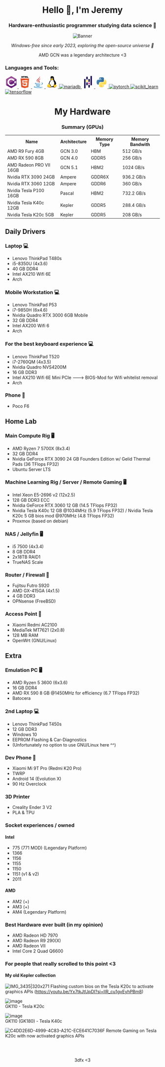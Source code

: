 <h1 align="center">Hello 👋, I'm Jeremy</h1>

<h3 align="center">Hardware-enthusiastic programmer studying data science 🚀</h3>
<p align="center">
  <img src="https://github.com/jeremistderechte/jeremistderechte/assets/116145963/0d11381b-6f48-4e37-bf80-eaef8e8fc83e" alt="Banner">
</p>
<p align="center"><i>Windows-free since early 2023, exploring the open-source universe 🐧</i></p>
<p align="center">AMD GCN was a legendary architecture <3</p>

<h3 align="left">Languages and Tools:</h3>
<p align="left"> <a href="https://www.w3schools.com/cs/" target="_blank" rel="noreferrer"> <img src="https://raw.githubusercontent.com/devicons/devicon/master/icons/csharp/csharp-original.svg" alt="csharp" width="40" height="40"/> </a> <a href="https://www.w3.org/html/" target="_blank" rel="noreferrer"> <img src="https://raw.githubusercontent.com/devicons/devicon/master/icons/html5/html5-original-wordmark.svg" alt="html5" width="40" height="40"/> </a> <a href="https://www.java.com" target="_blank" rel="noreferrer"> <img src="https://raw.githubusercontent.com/devicons/devicon/master/icons/java/java-original.svg" alt="java" width="40" height="40"/> </a> <a href="https://www.linux.org/" target="_blank" rel="noreferrer"> <img src="https://raw.githubusercontent.com/devicons/devicon/master/icons/linux/linux-original.svg" alt="linux" width="40" height="40"/> </a> <a href="https://mariadb.org/" target="_blank" rel="noreferrer"> <img src="https://www.vectorlogo.zone/logos/mariadb/mariadb-icon.svg" alt="mariadb" width="40" height="40"/> </a> <a href="https://pandas.pydata.org/" target="_blank" rel="noreferrer"> <img src="https://raw.githubusercontent.com/devicons/devicon/2ae2a900d2f041da66e950e4d48052658d850630/icons/pandas/pandas-original.svg" alt="pandas" width="40" height="40"/> </a> <a href="https://www.python.org" target="_blank" rel="noreferrer"> <img src="https://raw.githubusercontent.com/devicons/devicon/master/icons/python/python-original.svg" alt="python" width="40" height="40"/> </a> <a href="https://pytorch.org/" target="_blank" rel="noreferrer"> <img src="https://www.vectorlogo.zone/logos/pytorch/pytorch-icon.svg" alt="pytorch" width="40" height="40"/> </a> <a href="https://scikit-learn.org/" target="_blank" rel="noreferrer"> <img src="https://upload.wikimedia.org/wikipedia/commons/0/05/Scikit_learn_logo_small.svg" alt="scikit_learn" width="40" height="40"/> </a> <a href="https://www.tensorflow.org" target="_blank" rel="noreferrer"> <img src="https://www.vectorlogo.zone/logos/tensorflow/tensorflow-icon.svg" alt="tensorflow" width="40" height="40"/> </a> </p>






<h1 align="center">My Hardware</h1>

<h3 align="center">Summary (GPUs)</h3>
<table align="center">
  <tr>
    <th>Name</th>
    <th>Architecture</th>
    <th>Memory Type</th>
    <th>Memory Bandwith</th>
  </tr>
  <tr>
    <td>AMD R9 Fury 4GB</td>
    <td>GCN 3.0</td>
    <td>HBM</td>
    <td>512 GB/s</td>
  </tr>
  <tr>
    <td>AMD RX 590 8GB</td>
    <td>GCN 4.0</td>
    <td>GDDR5</td>
    <td>256 GB/s</td>
  </tr>
  <tr>
    <td>AMD Radeon PRO VII 16GB</td>
    <td>GCN 5.1</td>
    <td>HBM2</td>
    <td>1024 GB/s</td>
  </tr>
  <tr>
    <td>Nvidia RTX 3090 24GB</td>
    <td>Ampere</td>
    <td>GDDR6X</td>
    <td>936.2 GB/s</td>
  </tr>
  <tr>
    <td>Nvidia RTX 3060 12GB</td>
    <td>Ampere</td>
    <td>GDDR6</td>
    <td>360 GB/s</td>
  </tr>
  <tr>
    <td>Nvidia Tesla P100 16GB</td>
    <td>Pascal</td>
    <td>HBM2</td>
    <td>732.2 GB/s</td>
  </tr>
  <tr>
    <td>Nvidia Tesla K40c 12GB</td>
    <td>Kepler</td>
    <td>GDDR5</td>
    <td>288.4 GB/s</td>
  </tr>
  <tr>
    <td>Nvidia Tesla K20c 5GB</td>
    <td>Kepler</td>
    <td>GDDR5</td>
    <td>208 GB/s</td>
  </tr>
</table>


<h2 align="left">Daily Drivers</h2>

### Laptop 💻
- Lenovo ThinkPad T480s
- i5-8350U (4x3.6)
- 40 GB DDR4
- Intel AX210 Wifi 6E
- Arch

### Mobile Workstation 💻
- Lenovo ThinkPad P53
- i7-9850H (6x4.6)
- Nvidia Quadro RTX 3000 6GB Mobile
- 32 GB DDR4
- Intel AX200 Wifi 6
- Arch

### For the best keyboard experience 💻
- Lenovo ThinkPad T520
- i7-2760QM (4x3.5)
- Nvidia Quadro NVS4200M
- 16 GB DDR3
- Intel AX210 Wifi 6E Mini PCIe ---> BIOS-Mod for Wifi whitelist removal
- Arch

### Phone 📱
- Poco F6

<h2 align="left">Home Lab</h2>

### Main Compute Rig 🖥️
- AMD Ryzen 7 5700X (8x3.4)
- 32 GB DDR4
- Nvidia GeForce RTX 3090 24 GB Founders Edition w/ Gelid Thermal Pads (36 TFlops FP32) 
- Ubuntu Server LTS

### Machine Learning Rig / Server / Remote Gaming 🖥️
- Intel Xeon E5-2696 v2 (12x2.5)
- 128 GB DDR3 ECC
- Nvidia GeForce RTX 3060 12 GB (14.5 TFlops FP32)
- Nvidia Tesla K40c 12 GB @1034MHz (5.9 TFlops FP32) / Nvidia Tesla K20c 5 GB bios mod @970MHz (4.8 TFlops FP32)
- Proxmox (based on debian)

### NAS / Jellyfin 🖥️
- i5 7500 (4x3.4)
- 8 GB DDR4
- 2x18TB RAID1
- TrueNAS Scale

### Router / Firewall :no_entry_sign:
- Fujitsu Futro S920
- AMD GX-415GA (4x1.5)
- 4 GB DDR3
- OPNsense (FreeBSD)

### Access Point :signal_strength:
- Xiaomi Redmi AC2100
- MediaTek MT7621 (2x0.8)
- 128 MB RAM
- OpenWrt (GNU/Linux)

<h2 align="left">Extra</h2>

### Emulation PC 🖥️
- AMD Ryzen 5 3600 (6x3.6)
- 16 GB DDR4
- AMD RX 590 8 GB @1450MHz for efficiency (6.7 TFlops FP32) 
- Batocera

### 2nd Laptop 💻
- Lenovo ThinkPad T450s
- 12 GB DDR3
- Windows 10
- EEPROM Flashing & Car-Diagnostics
- (Unfortunately no option to use GNU/Linux here ^^)
  
### Dev Phone 📱
- Xiaomi Mi 9T Pro (Redmi K20 Pro)
- TWRP
- Android 14 (Evolution X)
- 90 Hz Overclock

### 3D Printer
- Creality Ender 3 V2
- PLA & TPU

### Socket experiences / owned
#### Intel
- 775 (771 MOD) (Legendary Platform)
- 1366
- 1156
- 1155
- 1150
- 1151 (v1 & v2)
- 2011

#### AMD
- AM2 (+)
- AM3 (+)
- AM4 (Legendary Platform)

### Best Hardware ever built (in my opinion)
- AMD Radeon HD 7970
- AMD Radeon R9 290(X)
- AMD Radeon VII
- Intel Core 2 Quad Q6600

### For people that really scrolled to this point <3

#### My old Kepler collection
![IMG_3435|320x271](https://github.com/jeremistderechte/jeremistderechte/assets/116145963/5d90b45c-c17a-461b-afc7-98b51127d581)
Flashing custom bios on the Tesla K20c to activate graphics APIs (https://youtu.be/Yx7tkJtUpDI?si=lIR_cu1gvEyhPBm8)
<br>

![image](https://github.com/jeremistderechte/jeremistderechte/assets/116145963/23388cea-c7fb-423a-9d46-ca398dd76fb0)<br>
GK110 - Tesla K20c

![image](https://github.com/jeremistderechte/jeremistderechte/assets/116145963/bef128a0-0434-4ceb-a4b6-921107abc26c)<br>
GK110 (GK180) - Tesla K40c

![C4DD2E6D-4999-4C83-A21C-ECE641C7036F](https://github.com/jeremistderechte/jeremistderechte/assets/116145963/9e357ee3-e068-413c-aa78-d205ea54963f)
Remote Gaming on Tesla K20c with now activated graphics APIs

<br>
<br>
<p align="center">3dfx <3</p>
